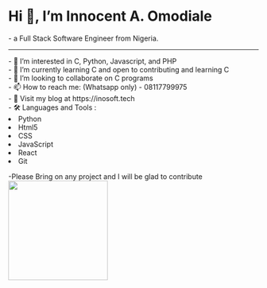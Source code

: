 
<h1> Hi 👋, I’m Innocent A. Omodiale</h1>
- a Full Stack Software Engineer from Nigeria.
<hr/>
- 👀 I’m interested in C, Python, Javascript, and PHP <br>
- 🌱 I’m currently learning C and open to contributing and learning C<br>
- 💞️ I’m looking to collaborate on C programs<br>
- 📫 How to reach me: (Whatsapp only) - 08117799975 <br>
- 🔭 Visit my blog at https://inosoft.tech<br>
- 🛠️ Languages and Tools :<be>
<li>Python
 <li>Html5
  <li>CSS  
   <li>JavaScript 
    <li>React
     <li>Git 

<!---
innobrightcafe/innobrightcafe is a ✨ special ✨ repository because its `README.md` (this file) appears on your GitHub profile.
You can click the Preview link to take a look at your changes.
--->
-Please Bring on any project and I will be glad to contribute 
<img src="https://octodex.github.com/images/hula_loop_octodex03.gif" width="200px" hight="200">


 
